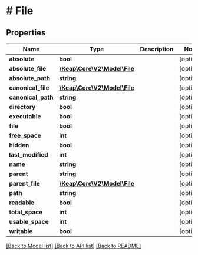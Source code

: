 # # File

## Properties

Name | Type | Description | Notes
------------ | ------------- | ------------- | -------------
**absolute** | **bool** |  | [optional]
**absolute_file** | [**\Keap\Core\V2\Model\File**](File.md) |  | [optional]
**absolute_path** | **string** |  | [optional]
**canonical_file** | [**\Keap\Core\V2\Model\File**](File.md) |  | [optional]
**canonical_path** | **string** |  | [optional]
**directory** | **bool** |  | [optional]
**executable** | **bool** |  | [optional]
**file** | **bool** |  | [optional]
**free_space** | **int** |  | [optional]
**hidden** | **bool** |  | [optional]
**last_modified** | **int** |  | [optional]
**name** | **string** |  | [optional]
**parent** | **string** |  | [optional]
**parent_file** | [**\Keap\Core\V2\Model\File**](File.md) |  | [optional]
**path** | **string** |  | [optional]
**readable** | **bool** |  | [optional]
**total_space** | **int** |  | [optional]
**usable_space** | **int** |  | [optional]
**writable** | **bool** |  | [optional]

[[Back to Model list]](../../README.md#models) [[Back to API list]](../../README.md#endpoints) [[Back to README]](../../README.md)
